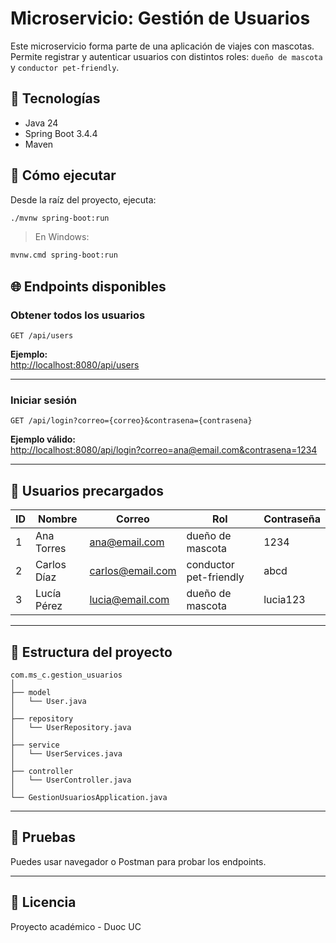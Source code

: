 # Microservicio: Gestión de Usuarios

Este microservicio forma parte de una aplicación de viajes con mascotas. Permite registrar y autenticar usuarios con distintos roles: `dueño de mascota` y `conductor pet-friendly`.

## 🧱 Tecnologías
- Java 24
- Spring Boot 3.4.4
- Maven

## 🚀 Cómo ejecutar

Desde la raíz del proyecto, ejecuta:

```bash
./mvnw spring-boot:run
```

> En Windows:  
```bash
mvnw.cmd spring-boot:run
```

## 🌐 Endpoints disponibles

### Obtener todos los usuarios
```http
GET /api/users
```
**Ejemplo:**  
[http://localhost:8080/api/users](http://localhost:8080/api/users)

---

### Iniciar sesión
```http
GET /api/login?correo={correo}&contrasena={contrasena}
```

**Ejemplo válido:**  
[http://localhost:8080/api/login?correo=ana@email.com&contrasena=1234](http://localhost:8080/api/login?correo=ana@email.com&contrasena=1234)

---

## 👥 Usuarios precargados

| ID | Nombre        | Correo            | Rol                    | Contraseña |
|----|---------------|-------------------|-------------------------|------------|
| 1  | Ana Torres    | ana@email.com     | dueño de mascota        | 1234       |
| 2  | Carlos Díaz   | carlos@email.com  | conductor pet-friendly  | abcd       |
| 3  | Lucía Pérez   | lucia@email.com   | dueño de mascota        | lucia123   |

---

## 📂 Estructura del proyecto

```
com.ms_c.gestion_usuarios
│
├── model
│   └── User.java
│
├── repository
│   └── UserRepository.java
│
├── service
│   └── UserServices.java
│
├── controller
│   └── UserController.java
│
└── GestionUsuariosApplication.java
```

---

## 🧪 Pruebas

Puedes usar navegador o Postman para probar los endpoints.

---

## 📄 Licencia

Proyecto académico - Duoc UC
